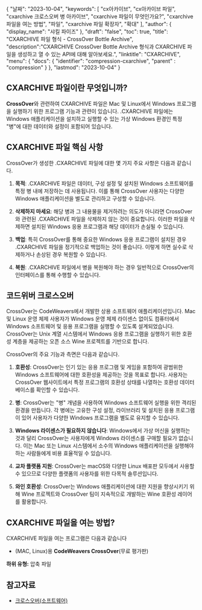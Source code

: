 {
"날짜": "2023-10-04",
  "keywords": [
"cx아카이브",
"cx아카이브 파일",
"cxarchive 크로스오버 병 아카이브",
"cxarchive 파일이 무엇인가요?",
"cxarchive 파일을 여는 방법",
"파일",
"cxarchive 파일 확장자",
"확대"
],
  "author": {
"display_name": "샤킬 파이즈"
},
"draft": "false",
"toc": true,
"title": "CXARCHIVE 파일 형식 - CrossOver Bottle Archive",
  "description":"CXARCHIVE CrossOver Bottle Archive 형식과 CXARCHIVE 파일을 생성하고 열 수 있는 API에 대해 알아보세요.",
"linktitle": "CXARCHIVE",
  "menu": {
    "docs": {
      "identifier": "compression-cxarchive",
"parent" : "compression"
}
},
"lastmod": "2023-10-04"
}

## CXARCHIVE 파일이란 무엇입니까?

**CrossOver**와 관련하여 CXARCHIVE 파일은 Mac 및 Linux에서 Windows 프로그램을 실행하기 위한 프로그램 기능과 관련이 있습니다. .CXARCHIVE 파일에는 Windows 애플리케이션을 설치하고 실행할 수 있는 가상 Windows 환경인 특정 "병"에 대한 데이터와 설정이 포함되어 있습니다.

## CXARCHIVE 파일 핵심 사항

CrossOver가 생성한 .CXARCHIVE 파일에 대한 몇 가지 주요 사항은 다음과 같습니다.

1. **목적**: .CXARCHIVE 파일은 데이터, 구성 설정 및 설치된 Windows 소프트웨어를 특정 병 내에 저장하는 데 사용됩니다. 이를 통해 CrossOver 사용자는 다양한 Windows 애플리케이션을 별도로 관리하고 구성할 수 있습니다.
    







2. **삭제하지 마세요**: 해당 병과 그 내용물을 제거하려는 의도가 아니라면 CrossOver와 관련된 .CXARCHIVE 파일을 삭제하지 않는 것이 중요합니다. 이러한 파일을 삭제하면 설치된 Windows 응용 프로그램과 해당 데이터가 손실될 수 있습니다.
    







3. **백업**: 특히 CrossOver를 통해 중요한 Windows 응용 프로그램이 설치된 경우 .CXARCHIVE 파일을 정기적으로 백업하는 것이 좋습니다. 이렇게 하면 실수로 삭제하거나 손상된 경우 복원할 수 있습니다.
    







4. **복원**: .CXARCHIVE 파일에서 병을 복원해야 하는 경우 일반적으로 CrossOver의 인터페이스를 통해 수행할 수 있습니다.

## 코드위버 크로스오버

CrossOver는 CodeWeavers에서 개발한 상용 소프트웨어 애플리케이션입니다. Mac 및 Linux 운영 체제 사용자가 Windows 운영 체제 라이센스 없이도 컴퓨터에서 Windows 소프트웨어 및 응용 프로그램을 실행할 수 있도록 설계되었습니다. CrossOver는 Unix 계열 시스템에서 Windows 응용 프로그램을 실행하기 위한 호환성 계층을 제공하는 오픈 소스 Wine 프로젝트를 기반으로 합니다.

CrossOver의 주요 기능과 측면은 다음과 같습니다.

1. **호환성**: CrossOver는 인기 있는 응용 프로그램 및 게임을 포함하여 광범위한 Windows 소프트웨어에 대한 호환성을 제공하는 것을 목표로 합니다. 사용자는 CrossOver 웹사이트에서 특정 프로그램의 호환성 상태를 나열하는 호환성 데이터베이스를 확인할 수 있습니다.
    







2. **병**: CrossOver는 "병" 개념을 사용하여 Windows 소프트웨어 실행을 위한 격리된 환경을 만듭니다. 각 병에는 고유한 구성 설정, 라이브러리 및 설치된 응용 프로그램이 있어 사용자가 다양한 Windows 프로그램을 별도로 유지할 수 있습니다.
    







3. **Windows 라이센스가 필요하지 않습니다**: Windows에서 가상 머신을 실행하는 것과 달리 CrossOver는 사용자에게 Windows 라이센스를 구매할 필요가 없습니다. 이는 Mac 또는 Linux 시스템에서 소수의 Windows 애플리케이션을 실행해야 하는 사람들에게 비용 효율적일 수 있습니다.
    







4. **교차 플랫폼 지원**: CrossOver는 macOS와 다양한 Linux 배포판 모두에서 사용할 수 있으므로 다양한 플랫폼의 사용자를 위한 다목적 솔루션입니다.
    







5. **와인 호환성**: CrossOver는 Windows 애플리케이션에 대한 지원을 향상시키기 위해 Wine 프로젝트와 CrossOver 팀이 지속적으로 개발하는 Wine 호환성 레이어를 활용합니다.

## CXARCHIVE 파일을 여는 방법?

CXARCHIVE 파일을 여는 프로그램은 다음과 같습니다

- (MAC, Linux)용 **CodeWeavers CrossOver**(무료 평가판)

**하위 유형:** 압축 파일

## 참고자료
* [크로스오버(소프트웨어)](https://en.wikipedia.org/wiki/CrossOver_(소프트웨어))

